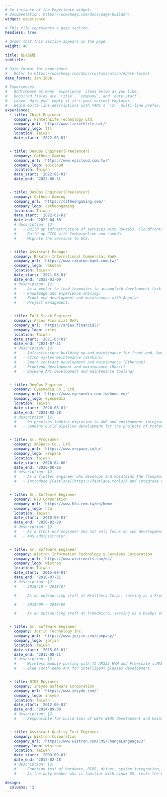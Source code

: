 ```yaml
---
# An instance of the Experience widget.
# Documentation: https://wowchemy.com/docs/page-builder/
widget: experience

# This file represents a page section.
headless: true

# Order that this section appears on the page.
weight: 40

title: 個人經驗
subtitle:

# Date format for experience
#   Refer to https://wowchemy.com/docs/customization/#date-format
date_format: Jan 2006

# Experiences.
#   Add/remove as many `experience` items below as you like.
#   Required fields are `title`, `company`, and `date_start`.
#   Leave `date_end` empty if it's your current employer.
#   Begin multi-line descriptions with YAML's `|2-` multi-line prefix.
experience:
  - title: Chief Engineer
    company: FintechLife Technology Ltd.
    company_url: 'http://www.fintechlife.net/'
    company_logo: ftl
    location: Taiwan
    date_start: '2022-09-01'


  - title: DevOps Engineer(Freelancer)
    company: Catheon Gaming
    company_url: 'https://www.epicloud.com.tw/'
    company_logo: epicloud
    location: Taiwan
    date_start: '2022-05-01'
    date_end: '2022-08-31'


  - title: DevOps Engineer(Freelancer)
    company: Catheon Gaming
    company_url: 'https://catheongaming.com/'
    company_logo: catheongaming
    location: Taiwan
    date_start: '2022-02-01'
    date_end: '2022-04-30'
    # description: |2-
    #   - Build up infrastructure of services with Route53, Cloudfront, S3, EC2, ALB.
    #   - Build up CICD with Codepipeline and Lambda.
    #   - Migrate the services to ECS.


  - title: Assistant Manager
    company: Rakuten International Commercial Bank
    company_url: 'https://www.rakuten-bank.com.tw/'
    company_logo: rakuten
    location: Taiwan
    date_start: '2021-08-01'
    date_end: '2022-03-09'
    # description: |2-
    #   - As a mentor to lead teammates to accomplish development task.
    #   - Knowledge and experience sharing.
    #   - Front-end development and maintenance with Angular
    #   - Project management.


  - title: Full-Stack Engineer
    company: Aries Financial DeFi
    company_url: 'https://aries.financial/'
    company_logo: aries
    location: Taiwan
    date_start: '2021-03-01'
    date_end: '2021-07-31'
    # description: |2-
    #   - Infrastructure building up and maintenance for front-end, back-end and RDB with AWS.
    #   - CI/CD system maintenance (Jenkins)
    #   - Smart contract development and maintenance (Ethereum)
    #   - Frontend development and maintenance (React)
    #   - Backend API development and maintenance (Golang)


  - title: DevOps Engineer
    company: Eyesmedia Co., Ltd.
    company_url: 'https://www.eyesmedia.com.tw/home-en/'
    company_logo: eyesmedia
    location: Taiwan
    date_start: '2020-08-01'
    date_end: '2021-02-28'
    # description: |2-
    #   - On-premises Jenkins migration to AWS and environment integration.
    #   - Jenkins build pipeline development for the projects of Python, Java, .Net and NodeJS.


  - title: Sr. Programer
    company: XRSpace Co., Ltd.
    company_url: 'https://www.xrspace.io/us'
    company_logo: xrspace
    location: Taiwan
    date_start: '2020-04-06'
    date_end: '2020-08-26'
    # description: |2-
    #   - As a flutter engineer who develops and maintains the [Companion APP](https://apps.apple.com/us/app/xrspace/id1488739390) of the head suit.
    #   - Introduce [Fastlane](https://fastlane.tools/) and integrate with Jenkins to accelerate the time of app release for all environments by just one click.


  - title: Sr. Software Engineer
    company: H2U Corporation
    company_url: 'https://www.h2u.com.tw/en/home'
    company_logo: h2u
    location: Taiwan
    date_start: '2018-08-01'
    date_end: '2020-02-29'
    # description: |2-
    #   - As a front-end engineer who not only focus on web development but also acts as the role for defining the mobile app structure and backend API development.
    #   - AWS administrator.


  - title: Sr. Software Engineer
    company: Wistron Information Technology & Services Corporation
    company_url: 'https://www.wistronits.com/en/'
    company_logo: wistron
    location: Taiwan
    date_start: '2015-09-01'
    date_end: '2018-07-31'
    # description: |2-
    #   - 2016/10 ~ 2018/07

    #     As an outsourcing staff at Healthera Corp., serving as a Front-End engineer who has dealt with three projects and independent development in the last one, and also act as the role for DevOps and AWS administrator associate in the period.

    #   - 2015/09 ~ 2016/09

    #     As an outsourcing staff at Trendmicro, serving as a DevOps engineer, who has developed the automation test module for front-end and backend API tests.


  - title: Sr. Software Engineer
    company: Jorjin Technology Inc.
    company_url: 'https://www.jorjin.com/company/'
    company_logo: jorjin
    location: Taiwan
    date_start: '2015-05-01'
    date_end: '2015-08-31'
    # description: |2-
    #   - Wireless module porting with TI AM335 EVM and Freescale i.MX6.
    #   - Blue Tooth demo APK for intelligent glasses development.


  - title: BIOS Engineer
    company: Insyde Software Corporation
    company_url: 'https://www.insyde.com/'
    company_logo: insyde
    location: Taiwan
    date_start: '2012-06-01'
    date_end: '2014-09-30'
    # description: |2-
    #   - Responsible for build-tool of UEFI BIOS development and maintenance.


  - title: Assistant Quality Test Engineer
    company: Wistron Corporation
    company_url: 'https://www.wistron.com/CMS/ChangeLanguage/3'
    company_logo: wistron
    location: Taiwan
    date_start: '2009-09-01'
    date_end: '2012-02-28'
    # description: |2-
    #   - Function test of hardware, BIOS, driver, system integration, and long-term stress.
    #   - As the only member who is familiar with Linux OS, tests the OS compatibility independently.

design:
  columns: '2'
---
```

